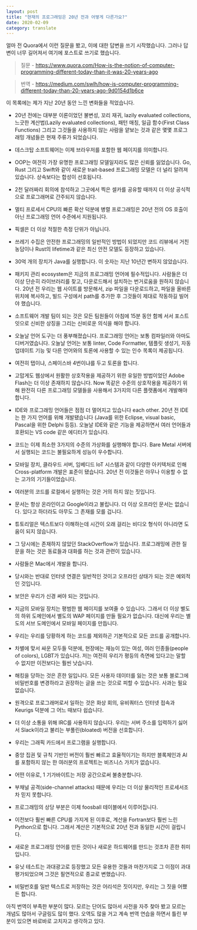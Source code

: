 ```yaml
---
layout: post
title: "현재의 프로그래밍은 20년 전과 어떻게 다른가요?"
date: 2020-02-09
category: translate
---
```


얼마 전 Quora에서 이런 질문을 봤고, 이에 대한 답변을 쓰기 시작했습니다. 그러나 답변이 너무 길어져서 여기에 포스트로 쓰기로 했습니다.

> 질문 - <https://www.quora.com/How-is-the-notion-of-computer-programming-different-today-than-it-was-20-years-ago>

> 번역 - <https://medium.com/swlh/how-is-computer-programming-different-today-than-20-years-ago-9d0154d1b6ce>

이 목록에는 제가 지난 20년 동안 느낀 변화들을 적었습니다.

-	20년 전에는 대부분 이론이었던 불변성, 꼬리 재귀, lazily evaluated collections, 느긋한 계산법(Lazily evaluated collections), 패턴 매칭, 일급 함수(First Class Functions) 그리고 그것들을 사용하지 않는 사람을 얕보는 것과 같은 몇몇 프로그래밍 개념들은 현재 주류가 되었습니다.

-	데스크탑 소프트웨어는 이제 브라우저를 포함한 웹 페이지를 의미합니다.
-	OOP는 여전히 가장 유명한 프로그래밍 모델일지라도 많은 신뢰를 잃었습니다. Go, Rust 그리고 Swift와 같이 새로운 trait-based 프로그래밍 모델은 더 널리 알려져 있습니다. 상속보다는 합성이 선호됩니다.
-	2천 달러짜리 회의에 참석하고 그곳에서 찍은 셀카를 공유할 때까지 더 이상 공식적으로 프로그래머로 간주되지 않습니다.
-	멀티 프로세서 CPU의 빠른 확산 덕분에 병렬 프로그래밍은 20년 전의 OS 호출이 아닌 프로그래밍 언어 수준에서 지원됩니다. 
-	픽셀은 더 이상 적절한 측정 단위가 아닙니다.
-	쓰레기 수집은 안전한 프로그래밍의 일반적인 방법이 되었지만 코드 리뷰에서 거친 농담이나 Rust의 lifetime과 같은 최신 안전 모델도 등장하고 있습니다.
-	30억 개의 장치가 Java를 실행합니다. 이 숫자는 지난 10년간 변하지 않았습니다.
-	패키지 관리 ecosystem은 지금의 프로그래밍 언어에 필수적입니다. 사람들은 더 이상 단순히 라이브러리를 찾고, 다운로드해서 설치하는 번거로움을 원하지 않습니다. 20년 전 우리는 웹 사이트를 방문해서, zip 파일을 다운로드하고, 파일을 올바른 위치에 복사하고, 빌드 구성에서 path를 추가한 후 그것들이 제대로 작동하길 빌어야 했습니다.
-	소프트웨어 개발 팀이 되는 것은 모든 팀원들이 아침에 15분 동안 함께 서서 포스트잇으로 신비한 상징을 그리는 신비로운 의식을 해야 합니다.
-	오늘날 언어 도구는 더 풍부해졌습니다. 프로그래밍 언어는 보통 컴파일러와 아마도 디버거였습니다. 오늘날 언어는 보통 linter, Code Formatter, 템플릿 생성기, 자동 업데이트 기능 및 다른 언어와의 토론에 사용할 수 있는 인수 목록이 제공됩니다.
-	여전히 탭이냐, 스페이스바 4번이냐를 두고 토론을 합니다.
-	고맙게도 웹상에서 원활한 상호작용을 제공하기 위한 유일한 방법이었던 Adobe Flash는 더 이상 존재하지 않습니다. Now 똑같은 수준의 상호작용을 제공하기 위해 완전히 다른 프로그래밍 모델들을 사용해서 3가지의 다른 플랫폼에서 개발해야 합니다.
-	IDE와 프로그래밍 언어들은 점점 더 멀어지고 있습니다 each other. 20년 전 IDE는 한 가지 언어를 위해 개발됐습니다 (Java를 위한 Eclipse, visual basic, Pascal을 위한 Delphi 등등). 오늘날 IDE와 같은 기능을 제공하면서 여러 언어들과 호환되는 VS code 같은 에디터가 있습니다.
-	코드는 이제 최소한 3가지의 수준의 가상화를 실행해야 합니다. Bare Metal 서버에서 실행되는 코드는 불필요하게 성능이 우수합니다.
-	모바일 장치, 클라우드 서버, 임베디드 IoT 시스템과 같이 다양한 아키텍처로 인해 Cross-platform 개발은 표준이 됐습니다. 20년 전 이것들은 아무나 이용할 수 없는 고가의 기기들이었습니다.
-	여러분의 코드를 로컬에서 실행하는 것은 거의 하지 않는 짓입니다.
-	문서는 항상 온라인이고 Google이라고 불립니다. 더 이상 오프라인 문서는 없습니다. 있다고 하더라도 아무도 그 존재를 모를 겁니다.
-	튜토리얼은 텍스트보다 이해하는데 시간이 오래 걸리는 비디오 형식이 아니라면 도움이 되지 않습니다.
-	그 당시에는 존재하지 않았던 StackOverflow가 있습니다. 프로그래밍에 관한 질문을 하는 것은 동료들과 대화를 하는 것과 관련이 있습니다.
-	사람들은 Mac에서 개발을 합니다.
-	당시와는 반대로 인터넷 연결은 일반적인 것이고 오프라인 상태가 되는 것은 예외적인 것입니다.
-	보안은 우리가 신경 써야 되는 것입니다.
-	지금의 모바일 장치는 평범한 웹 페이지를 보여줄 수 있습니다. 그래서 더 이상 별도의 하위 도메인에서 별도의 WAP 페이지를 만들 필요가 없습니다. 대신에 우리는 별도의 서브 도메인에서 모바일 페이지를 만듭니다.
-	우리는 우리를 당황하게 하는 코드를 제외하곤 기본적으로 모든 코드를 공개합니다.
-	차별에 맞서 싸운 모두들 덕분에, 현장에는 재능이 있는 여성, 여러 인종들(people of colors), LGBT가 있습니다. 저는 여전히 우리가 평등의 측면에 있다고는 말할 수 없지만 이전보다는 훨씬 낫습니다.
-	해킹을 당하는 것은 흔한 일입니다. 모든 사용자 데이터를 잃는 것은 보통 블로그에 비밀번호를 변경하라고 권장하는 글을 쓰는 것으로 피할 수 있습니다. 사과는 필요 없습니다.
-	원격으로 프로그래머로서 일하는 것은 화상 회의, 유비쿼터스 인터넷 접속과 Keurigs 덕분에 그 어느 때보다 쉽습니다.
-	더 이상 소통을 위해 IRC를 사용하지 않습니다. 우리는 서버 주소를 입력하기 싫어서 Slack이라고 불리는 부풀린(bloated) 버전을 선호합니다.
-	우리는 그래픽 카드에서 프로그램을 실행합니다.
-	중앙 집권 및 규칙 기반인 버전이 훨씬 빠르고 효율적이기는 하지만 블록체인과 AI를 포함하지 않는 한 여러분의 프로젝트는 비즈니스 가치가 없습니다.
-	어떤 이유로, 1 기가바이트는 저장 공간으로써 불충분합니다.
-	부채널 공격(side-channel attacks) 때문에 우리는 더 이상 물리적인 프로세서조차 믿지 못합니다.
-	프로그래밍의 상당 부분은 이제 foosball 테이블에서 이루어집니다.
-	이전보다 훨씬 빠른 CPU를 가지게 된 이후로, 계산을 Fortran보다 훨씬 느린 Python으로 합니다. 그래서 계산은 기본적으로 20년 전과 동일한 시간이 걸립니다.
-	새로운 프로그래밍 언어를 만든 것이나 새로운 하드웨어를 만드는 것조차 흔한 취미입니다.
-	유닛 테스트는 과대광고로 등장했고 모든 유용한 것들과 마찬가지로 그 이점이 과대평가되었으며 그것은 필연적으로 종교로 변했습니다.
-	비밀번호를 일반 텍스트로 저장하는 것은 어리석은 짓이지만, 우리는 그 짓을 어쨌든 합니다.

아직 번역이 부족한 부분이 많다. 모르는 단어도 많아서 사전을 자주 찾아 봤고 모르는 개념도 많아서 구글링도 많이 했다. 오역도 많을 거고 계속 번역 연습을 하면서 틀린 부분이 있으면 바로바로 고치자고 생각하고 있다.